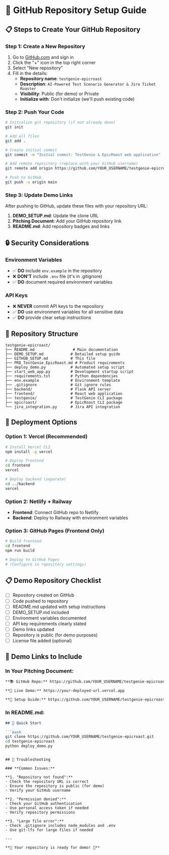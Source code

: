 # 🐙 GitHub Repository Setup Guide

## 📋 Steps to Create Your GitHub Repository

### **Step 1: Create a New Repository**
1. Go to [GitHub.com](https://github.com) and sign in
2. Click the "+" icon in the top right corner
3. Select "New repository"
4. Fill in the details:
   - **Repository name**: `testgenie-epicroast`
   - **Description**: `AI-Powered Test Scenario Generator & Jira Ticket Roaster`
   - **Visibility**: Public (for demo) or Private
   - **Initialize with**: Don't initialize (we'll push existing code)

### **Step 2: Push Your Code**
```bash
# Initialize git repository (if not already done)
git init

# Add all files
git add .

# Create initial commit
git commit -m "Initial commit: TestGenie & EpicRoast web application"

# Add remote repository (replace with your GitHub username)
git remote add origin https://github.com/YOUR_USERNAME/testgenie-epicroast.git

# Push to GitHub
git push -u origin main
```

### **Step 3: Update Demo Links**
After pushing to GitHub, update these files with your repository URL:

1. **DEMO_SETUP.md**: Update the clone URL
2. **Pitching Document**: Add your GitHub repository link
3. **README.md**: Add repository badges and links

## 🔒 Security Considerations

### **Environment Variables**
- ✅ **DO** include `env.example` in the repository
- ❌ **DON'T** include `.env` file (it's in .gitignore)
- ✅ **DO** document required environment variables

### **API Keys**
- ❌ **NEVER** commit API keys to the repository
- ✅ **DO** use environment variables for all sensitive data
- ✅ **DO** provide clear setup instructions

## 📝 Repository Structure
```
testgenie-epicroast/
├── README.md                 # Main documentation
├── DEMO_SETUP.md            # Detailed setup guide
├── GITHUB_SETUP.md          # This file
├── PRD_TestGenie_EpicRoast.md # Product requirements
├── deploy_demo.py           # Automated setup script
├── start_web_app.py         # Development startup script
├── requirements.txt         # Python dependencies
├── env.example              # Environment template
├── .gitignore               # Git ignore rules
├── backend/                 # Flask API server
├── frontend/                # React web application
├── testgenie/               # TestGenie CLI package
├── epicroast/               # EpicRoast CLI package
└── jira_integration.py      # Jira API integration
```

## 🚀 Deployment Options

### **Option 1: Vercel (Recommended)**
```bash
# Install Vercel CLI
npm install -g vercel

# Deploy frontend
cd frontend
vercel

# Deploy backend (separate)
cd ../backend
vercel
```

### **Option 2: Netlify + Railway**
- **Frontend**: Connect GitHub repo to Netlify
- **Backend**: Deploy to Railway with environment variables

### **Option 3: GitHub Pages (Frontend Only)**
```bash
# Build frontend
cd frontend
npm run build

# Deploy to GitHub Pages
# (Configure in repository settings)
```

## 📋 Demo Repository Checklist

- [ ] Repository created on GitHub
- [ ] Code pushed to repository
- [ ] README.md updated with setup instructions
- [ ] DEMO_SETUP.md included
- [ ] Environment variables documented
- [ ] API key requirements clearly stated
- [ ] Demo links updated
- [ ] Repository is public (for demo purposes)
- [ ] License file added (optional)

## 🎯 Demo Links to Include

### **In Your Pitching Document:**
```markdown
**📚 GitHub Repo:** https://github.com/YOUR_USERNAME/testgenie-epicroast

**🚀 Live Demo:** https://your-deployed-url.vercel.app

**📖 Setup Guide:** https://github.com/YOUR_USERNAME/testgenie-epicroast/blob/main/DEMO_SETUP.md
```

### **In README.md:**
```markdown
## 🚀 Quick Start

```bash
git clone https://github.com/YOUR_USERNAME/testgenie-epicroast.git
cd testgenie-epicroast
python deploy_demo.py
```
```

## 🔧 Troubleshooting

### **Common Issues:**

**1. "Repository not found":**
- Check the repository URL is correct
- Ensure the repository is public (for demo)
- Verify your GitHub username

**2. "Permission denied":**
- Check your GitHub authentication
- Use personal access token if needed
- Verify repository permissions

**3. "Large file error":**
- Check .gitignore includes node_modules and .env
- Use git-lfs for large files if needed

---

**🎉 Your repository is ready for demo! 🚀** 
